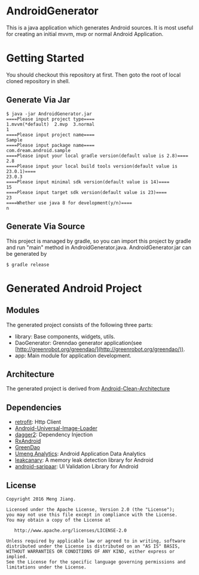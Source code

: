 # AndroidGenerator
This is a java application which generates Android sources. It is most useful for creating an initial mvvm, mvp or normal Android Application.

# Getting Started
You should checkout this repository at first. Then goto the root of local cloned repository in shell.
## Generate Via Jar

```
$ java -jar AndroidGenerator.jar
====Please input project type====
1.mvvm(*default)  2.mvp  3.normal
1
====Please input project name====
Sample
====Please input package name====
com.dream.android.sample
====Please input your local gradle version(default value is 2.8)====
2.8
====Please input your local build tools version(default value is 23.0.1)====
23.0.3
====Please input minimal sdk version(default value is 14)====
15
====Please input target sdk version(default value is 23)====
23
====Whether use java 8 for development(y/n)====
n
```
## Generate Via Source
This project is managed by gradle, so you can import this project by gradle and run "main" method in AndroidGenerator.java.
AndroidGenerator.jar can be generated by
```
$ gradle release
```
# Generated Android Project
## Modules
The generated project consists of the following three parts:
* library: Base components, widgets, utils.
* DaoGenerator: Grenndao generator application(see [http://greenrobot.org/greendao/](http://greenrobot.org/greendao/)).
* app: Main module for application development.

## Architecture
The generated project is derived from [Android-Clean-Architecture](https://github.com/android10/Android-CleanArchitecture)

## Dependencies
* [retrofit](http://square.github.io/retrofit/): Http Client
* [Android-Universal-Image-Loader](https://github.com/nostra13/Android-Universal-Image-Loader)
* [dagger2](https://github.com/google/dagger): Dependency Injection
* [RxAndroid](https://github.com/ReactiveX/RxAndroid)
* [GreenDao](http://greenrobot.org/greendao/)
* [Umeng Analytics](http://dev.umeng.com/analytics/novice/process): Android Application Data Analytics
* [leakcanary](https://github.com/square/leakcanary): A memory leak detection library for Android
* [android-saripaar](https://github.com/ragunathjawahar/android-saripaar): UI Validation Library for Android

## License

    Copyright 2016 Meng Jiang.

    Licensed under the Apache License, Version 2.0 (the "License");
    you may not use this file except in compliance with the License.
    You may obtain a copy of the License at

       http://www.apache.org/licenses/LICENSE-2.0

    Unless required by applicable law or agreed to in writing, software
    distributed under the License is distributed on an "AS IS" BASIS,
    WITHOUT WARRANTIES OR CONDITIONS OF ANY KIND, either express or implied.
    See the License for the specific language governing permissions and
    limitations under the License.